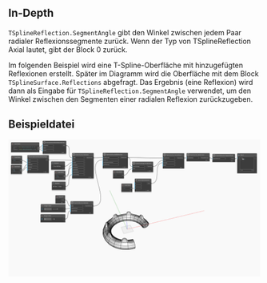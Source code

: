 <!--- Autodesk.DesignScript.Geometry.TSpline.TSplineReflection.SegmentAngle --->
<!--- M2WJT5G52MFWUUNWUZWTY2TSRSRY6GVVIAT4LLVJUC2VVLHVGW7A --->
## In-Depth
`TSplineReflection.SegmentAngle` gibt den Winkel zwischen jedem Paar radialer Reflexionssegmente zurück. Wenn der Typ von TSplineReflection Axial lautet, gibt der Block 0 zurück.

Im folgenden Beispiel wird eine T-Spline-Oberfläche mit hinzugefügten Reflexionen erstellt. Später im Diagramm wird die Oberfläche mit dem Block `TSplineSurface.Reflections` abgefragt. Das Ergebnis (eine Reflexion) wird dann als Eingabe für `TSplineReflection.SegmentAngle` verwendet, um den Winkel zwischen den Segmenten einer radialen Reflexion zurückzugeben.

## Beispieldatei

![Example](./M2WJT5G52MFWUUNWUZWTY2TSRSRY6GVVIAT4LLVJUC2VVLHVGW7A_img.jpg)
